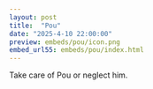 ```yaml
---
layout: post
title:  "Pou"
date: "2025-4-10 22:00:00"
preview: embeds/pou/icon.png
embed_url55: embeds/pou/index.html
---
```

Take care of Pou or neglect him.